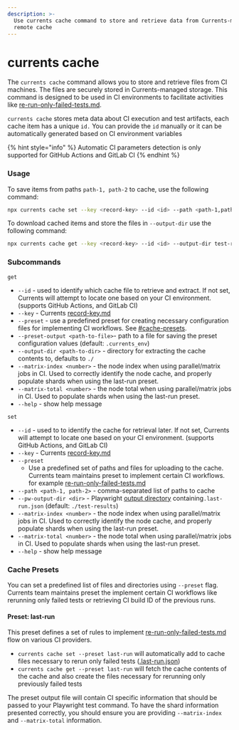 ```yaml
---
description: >-
  Use currents cache command to store and retrieve data from Currents-managed
  remote cache
---
```


# currents cache

The `currents cache` command allows you to store and retrieve files from CI machines. The files are securely stored in Currents-managed storage. This command is designed to be used in CI environments to facilitate activities like [re-run-only-failed-tests.md](../../../guides/re-run-only-failed-tests.md "mention").

`currents cache` stores  meta data about CI execution and test artifacts, each cache item has a unique `id.` You can provide the `id` manually or it can be automatically generated based on CI environment variables

{% hint style="info" %}
Automatic CI parameters detection is only supported for GitHub Actions and GitLab CI
{% endhint %}

### Usage

To save items from paths `path-1, path-2` to cache, use the following command:

```bash
npx currents cache set --key <record-key> --id <id> --path <path-1,path-2,...path-n>
```

To download  cached items and store the files in `--output-dir` use the following command:

```bash
npx currents cache get --key <record-key> --id <id> --output-dir test-results
```

### Subcommands

`get`

* `--id` - used to identify which cache file to retrieve and extract. If not set, Currents will attempt to locate one based on your CI environment. (supports GitHub Actions, and GitLab CI)
* `--key` - Currents [record-key.md](../../../guides/record-key.md "mention")
* `--preset` - use a predefined preset for creating necessary configuration files for implementing CI workflows. See [#cache-presets](currents-cache.md#cache-presets "mention").
* `--preset-output <path-to-file>`- path to a file for saving the preset configuration values (default: `.currents_env`)
* `--output-dir <path-to-dir>` - directory for extracting the cache contents to, defaults to `./`
* `--matrix-index <number>`  - the node index when using parallel/matrix jobs in CI. Used to correctly identify the node cache, and properly populate shards when using the last-run preset.
* `--matrix-total <number>` - the node total when using parallel/matrix jobs in CI. Used to populate shards when using the last-run preset.
* `--help` - show help message

`set`

* `--id` - used to to identify the cache for retrieval later. If not set, Currents will attempt to locate one based on your CI environment. (supports GitHub Actions, and GitLab CI)
* `--key` - Currents [record-key.md](../../../guides/record-key.md "mention")
* `--preset`
  * Use a predefined set of paths and files for uploading to the cache. Currents team maintains  preset to implement certain CI workflows. for example  [re-run-only-failed-tests.md](../../../guides/re-run-only-failed-tests.md "mention")
* `--path <path-1, path-2>` - comma-separated list of paths to cache
* `--pw-output-dir <dir>` - Playwright [output directory](https://playwright.dev/docs/api/class-testconfig#test-config-output-dir) containing`.last-run.json` (default: `./test-results`)
* `--matrix-index <number>`  - the node index when using parallel/matrix jobs in CI. Used to correctly identify the node cache, and properly populate shards when using the last-run preset.
* `--matrix-total <number>` - the node total when using parallel/matrix jobs in CI. Used to populate shards when using the last-run preset.
* `--help` - show help message

### Cache Presets

You can set a predefined list of files and directories using `--preset` flag. Currents team maintains preset the implement certain CI workflows like rerunning only failed tests or retrieving CI build ID of the previous runs.

#### Preset: last-run

This preset defines a set of rules to implement [re-run-only-failed-tests.md](../../../guides/re-run-only-failed-tests.md "mention") flow on various CI providers.

* `currents cache set --preset last-run` will automatically add to cache files necessary to rerun only failed tests ([.last-run.json](../../../guides/re-run-only-failed-tests.md))
* `currents cache get --preset last-run` will fetch the cache contents of the cache and also create the files necessary for rerunning only previously failed tests

The preset output file will contain CI specific information that should be passed to your Playwright test command. To have the shard information presented correctly, you should ensure you are providing `--matrix-index`  and `--matrix-total` information.
